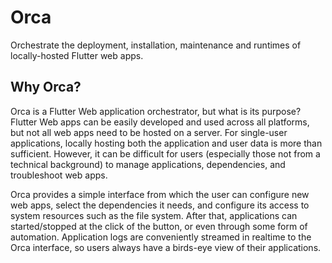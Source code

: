 # Orca

Orchestrate the deployment, installation, maintenance and runtimes of locally-hosted Flutter web apps.

## Why Orca?
Orca is a Flutter Web application orchestrator, but what is its purpose? Flutter Web apps can be easily developed and used across all platforms, but not all web apps need to be hosted on a server. For single-user applications, locally hosting both the application and user data is more than sufficient. However, it can be difficult for users (especially those not from a technical background) to manage applications, dependencies, and troubleshoot web apps.

Orca provides a simple interface from which the user can configure new web apps, select the dependencies it needs, and configure its access to system resources such as the file system. After that, applications can started/stopped at the click of the button, or even through some form of automation. Application logs are conveniently streamed in realtime to the Orca interface, so users always have a birds-eye view of their applications.